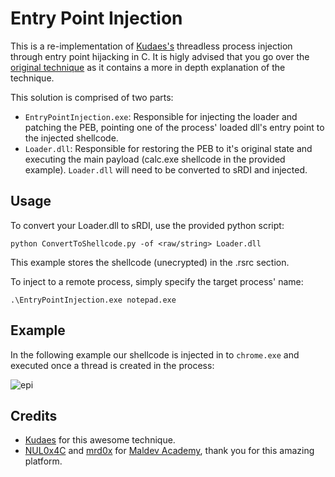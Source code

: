 # Entry Point Injection
This is a re-implementation of [Kudaes's](https://github.com/Kudaes) threadless process injection through entry point hijacking in C. It is higly advised that you go over the [original technique](https://github.com/Kudaes/EPI) as it contains a more in depth explanation of the technique.

This solution is comprised of two parts:
  - ```EntryPointInjection.exe```: Responsible for injecting the loader and patching the PEB, pointing one of the process' loaded dll's entry point to the injected shellcode.
  - ```Loader.dll```: Responsible for restoring the PEB to it's original state and executing the main payload (calc.exe shellcode in the provided example). ```Loader.dll``` will need to be converted to sRDI and injected.

## Usage 
To convert your Loader.dll to sRDI, use the provided python script:
````
python ConvertToShellcode.py -of <raw/string> Loader.dll
````
This example stores the shellcode (unecrypted) in the .rsrc section.

To inject to a remote process, simply specify the target process' name:
````
.\EntryPointInjection.exe notepad.exe
````
## Example 
In the following example our shellcode is injected in to ```chrome.exe``` and executed once a thread is created in the process:

![epi](https://github.com/kr0tt/EntryPointInjection/assets/106829987/212b6efe-a197-4eb9-991c-e1e59fe998bc)

## Credits
- [Kudaes](https://github.com/Kudaes) for this awesome technique.
- [NUL0x4C](https://github.com/NUL0x4C) and [mrd0x](https://github.com/mrd0x) for [Maldev Academy](https://maldevacademy.com/), thank you for this amazing platform.
